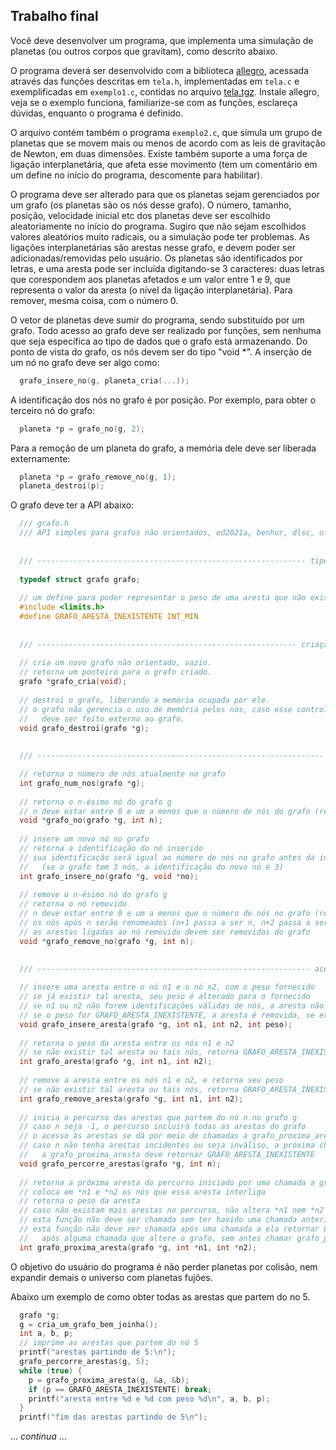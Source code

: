 ## Trabalho final

Você deve desenvolver um programa, que implementa uma simulação de planetas (ou outros corpos que gravitam), como descrito abaixo.

O programa deverá ser desenvolvido com a biblioteca [allegro](https://liballeg.org/), acessada através das funções descritas em ``tela.h``, implementadas em `tela.c` e exemplificadas em `exemplo1.c`, contidas no arquivo [tela.tgz](https://github.com/BenhurUFSM/ed21a/blob/main/Complementos/tela.tgz).
Instale allegro, veja se o exemplo funciona, familiarize-se com as funções, esclareça dúvidas, enquanto o programa é definido.

O arquivo contém também o programa `exemplo2.c`, que simula um grupo de planetas que se movem mais ou menos de acordo com as leis de gravitação de Newton, em duas dimensões.
Existe também suporte a uma força de ligação interplanetária, que afeta esse movimento (tem um comentário em um define no início do programa, descomente para habilitar).

O programa deve ser alterado para que os planetas sejam gerenciados por um grafo (os planetas são os nós desse grafo).
O número, tamanho, posição, velocidade inicial etc dos planetas deve ser escolhido aleatoriamente no início do programa.
Sugiro que não sejam escolhidos valores aleatórios muito radicais, ou a simulação pode ter problemas.
As ligações interplanetárias são arestas nesse grafo, e devem poder ser adicionadas/removidas pelo usuário.
Os planetas são identificados por letras, e uma aresta pode ser incluída digitando-se 3 caracteres: duas letras que corespondem aos planetas afetados e um valor entre 1 e 9, que representa o valor da aresta (o nível da ligação interplanetária). Para remover, mesma coisa, com o número 0.

O vetor de planetas deve sumir do programa, sendo substituído por um grafo.
Todo acesso ao grafo deve ser realizado por funções, sem nenhuma que seja específica ao tipo de dados que o grafo está armazenando.
Do ponto de vista do grafo, os nós devem ser do tipo "void \*". A inserção de um nó no grafo deve ser algo como:
```c
  grafo_insere_no(g, planeta_cria(...));
```
A identificação dos nós no grafo é por posição. Por exemplo, para obter o terceiro nó do grafo:
```c
  planeta *p = grafo_no(g, 2);
```
Para a remoção de um planeta do grafo, a memória dele deve ser liberada externamente:
```c
  planeta *p = grafo_remove_no(g, 1);
  planeta_destroi(p);
```

O grafo deve ter a API abaixo:
```c
  /// grafo.h
  /// API simples para grafos não orientados, ed2021a, benhur, dlsc, ufsm
  
  
  /// ------------------------------------------------------------ tipos e constantes
  
  typedef struct grafo grafo;
  
  // um define para poder representar o peso de uma aresta que não existe
  #include <limits.h>
  #define GRAFO_ARESTA_INEXISTENTE INT_MIN
  
  
  /// ---------------------------------------------------------- criação e destruição
  
  // cria um novo grafo não orientado, vazio.
  // retorna um ponteiro para o grafo criado.
  grafo *grafo_cria(void);
  
  // destroi o grafo, liberando a memória ocupada por ele.
  // o grafo não gerencia o uso de memória pelos nós, caso esse controle seja necessário, 
  //   deve ser feito externo ao grafo.
  void grafo_destroi(grafo *g);
  
  
  /// ---------------------------------------------------------------- acesso aos nós

  // retorna o número de nós atualmente no grafo
  int grafo_num_nos(grafo *g);
  
  // retorna o n-ésimo nó do grafo g
  // n deve estar entre 0 e um a menos que o número de nós do grafo (retorna NULL se n não for válido)
  void *grafo_no(grafo *g, int n);
  
  // insere um novo nó no grafo
  // retorna a identificação do nó inserido
  // sua identificação será igual ao número de nós no grafo antes da inserção
  //   (se o grafo tem 3 nós, a identificação do novo nó é 3)
  int grafo_insere_no(grafo *g, void *no);
  
  // remove o n-ésimo nó do grafo g
  // retorna o nó removido
  // n deve estar entre 0 e um a menos que o número de nós no grafo (retorna NULL se n não for válido)
  // os nós após n serão renomeados (n+1 passa a ser n, n+2 passa a ser n+1 etc)
  // as arestas ligadas ao nó removido devem ser removidas do grafo
  void *grafo_remove_no(grafo *g, int n);

  
  /// ------------------------------------------------------------- acesso às arestas
  
  // insere uma aresta entre o nó n1 e o nó n2, com o peso fornecido
  // se já existir tal aresta, seu peso é alterado para o fornecido
  // se n1 ou n2 não forem identificações válidas de nós, a aresta não é inserida
  // se o peso for GRAFO_ARESTA_INEXISTENTE, a aresta é removida, se existir
  void grafo_insere_aresta(grafo *g, int n1, int n2, int peso);
  
  // retorna o peso da aresta entre os nós n1 e n2
  // se não existir tal aresta ou tais nós, retorna GRAFO_ARESTA_INEXISTENTE
  int grafo_aresta(grafo *g, int n1, int n2);
  
  // remove a aresta entre os nós n1 e n2, e retorna seu peso
  // se não existir tal aresta ou tais nós, retorna GRAFO_ARESTA_INEXISTENTE
  int grafo_remove_aresta(grafo *g, int n1, int n2);
  
  // inicia o percurso das arestas que partem do nó n no grafo g
  // caso n seja -1, o percurso incluirá todas as arestas do grafo
  // o acesso às arestas se dá por meio de chamadas a grafo_proxima_aresta
  // caso n não tenha arestas incidentes ou seja inváliso, a próxima chamada
  //   a grafo_proxima_aresta deve retornar GRAFO_ARESTA_INEXISTENTE
  void grafo_percorre_arestas(grafo *g, int n);
  
  // retorna a próxima aresta do percurso iniciado por uma chamada a grafo_percorre_arestas
  // coloca em *n1 e *n2 os nós que essa aresta interliga
  // retorna o peso da aresta
  // caso não existam mais arestas no percurso, não altera *n1 nem *n2 e retorna GRAFO_ARESTA_INEXISTENTE
  // esta função não deve ser chamada sem ter havido uma chamada anterior à grafo_percorre_arestas
  // esta função não deve ser chamada após uma chamada a ela retornar GRAFO_ARESTA_INEXISTENTE nem
  //   após alguma chamada que altere o grafo, sem antes chamar grafo_percorre_arestas
  int grafo_proxima_aresta(grafo *g, int *n1, int *n2);
```

O objetivo do usuário do programa é não perder planetas por colisão, nem expandir demais o universo com planetas fujões.

Abaixo um exemplo de como obter todas as arestas que partem do no 5.
```c
  grafo *g;
  g = cria_um_grafo_bem_joinha();
  int a, b, p;
  // imprime as arestas que partem do nó 5
  printf("arestas partindo de 5:\n");
  grafo_percorre_arestas(g, 5);
  while (true) {
    p = grafo_proxima_aresta(g, &a, &b);
    if (p == GRAFO_ARESTA_INEXISTENTE) break;
    printf("aresta entre %d e %d com peso %d\n", a, b, p);
  }
  printf("fim das arestas partindo de 5\n");
```

... *continua* ...
